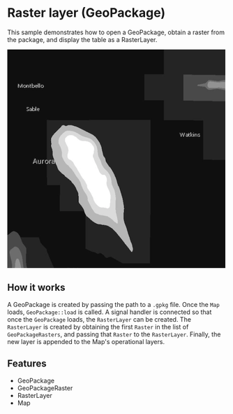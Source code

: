 # Raster layer (GeoPackage)

This sample demonstrates how to open a GeoPackage, obtain a raster from the package, and display the table as a RasterLayer.

![](screenshot.png)

## How it works
A GeoPackage is created by passing the path to a `.gpkg` file. Once the `Map` loads, `GeoPackage::load` is called. A signal handler is connected so that once the `GeoPackage` loads, the `RasterLayer` can be created. The `RasterLayer` is created by obtaining the first `Raster` in the list of `GeoPackageRasters`, and passing that `Raster` to the `RasterLayer`. Finally, the new layer is appended to the Map's operational layers.

## Features
- GeoPackage
- GeoPackageRaster
- RasterLayer
- Map
